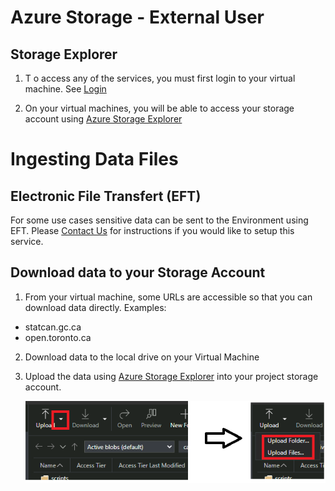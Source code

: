 
# Azure Storage - External User

## Storage Explorer 

1. T o access any of the services, you must first login to your virtual machine. See [Login](ExtVirtualMachines.md)

2. On your virtual machines, you will be able to access your storage account using [Azure Storage Explorer](AzureStorageExplorer.md)

# Ingesting Data Files

## Electronic File Transfert (EFT)
For some use cases sensitive data can be sent to the Environment using EFT. Please [Contact Us](ContactUs.md) for instructions if you would like to setup this service.

## Download data to your Storage Account
1. From your virtual machine, some URLs are accessible so that you can download data directly. Examples:
- statcan.gc.ca
- open.toronto.ca
2. Download data to the local drive on your Virtual Machine
3. Upload the data using [Azure Storage Explorer](AzureStorageExplorer.md) into your project storage account.

   ![Upload Files](images/AzureStorageExplorerUp.png)

<!-- 3. The first time you launch the Storage explorer, you need to click the connect button 

   ![Connect](images/AzureStorageExplorerConnect1.png)

   or click the ***Sign in with Azure*** Button

   ![Sign In With Azure](images/AzureStorageExplorerConnect2.png)

3. You then have to select your environment.  

   ![Connect using Azure Account](images/AzureStorageExplorerSelectEnviroment.png)  

4. and login with your Azure Account by entering your credentials

   ![Use your Credentials](images/AzureStorageExplorerSignIn.png) 
   
5. Once you login, your storage account and containers will be visible to you.

6. Files can be download and uploaded to\from your virtual machine from your respective container 

   ![Download and Upload Files](images/AzureStorageExplorerUpDown.png) 

7. You must download data files to your local virtual machines so that it can be used by installed software. Storage accounts can not be mapped to virtual machines.
8. You can create a personal folder in your container, to organize your personal files.

Note:
9. Best practice is to always upload or store data to your storage account.  Virtual machines and thier data are not backed up. -->

<!-- ### Azure Storage - Internal User

Data can be uploaded to the platform via the Azure Portal or the Azure Storage Explorer application. Once data uploaded to an external **Blob storage** account, it is automatically ingested into an internal **Azure Data Lake Storage (ADLS)** account.  Once data is in the data lake, users have their choice of tools for transformation and integration. They can use Web based tools such as Databricks and Data Factory to do their transformations or they can use desktop tools on a virtual machine (VM) to tansform & analyse the data. Cleansed and transformed data can be placed into different folders (containing higher quality / processed datasets) or loaded into a database. Users can once again connect to this data with the tools they would like to use, either from their VMs or other platform services such as Databricks and Data Factory. -->

